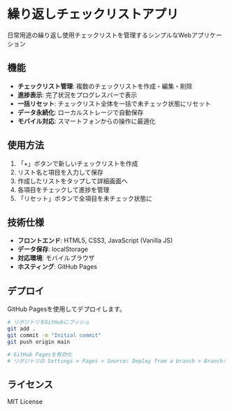 # 繰り返しチェックリストアプリ

日常用途の繰り返し使用チェックリストを管理するシンプルなWebアプリケーション

## 機能

- **チェックリスト管理**: 複数のチェックリストを作成・編集・削除
- **進捗表示**: 完了状況をプログレスバーで表示
- **一括リセット**: チェックリスト全体を一括で未チェック状態にリセット
- **データ永続化**: ローカルストレージで自動保存
- **モバイル対応**: スマートフォンからの操作に最適化

## 使用方法

1. 「+」ボタンで新しいチェックリストを作成
2. リスト名と項目を入力して保存
3. 作成したリストをタップして詳細画面へ
4. 各項目をチェックして進捗を管理
5. 「リセット」ボタンで全項目を未チェック状態に

## 技術仕様

- **フロントエンド**: HTML5, CSS3, JavaScript (Vanilla JS)
- **データ保存**: localStorage
- **対応環境**: モバイルブラウザ
- **ホスティング**: GitHub Pages

## デプロイ

GitHub Pagesを使用してデプロイします。

```bash
# リポジトリをGitHubにプッシュ
git add .
git commit -m "Initial commit"
git push origin main

# GitHub Pagesを有効化
# リポジトリの Settings > Pages > Source: Deploy from a branch > Branch: main
```

## ライセンス

MIT License
